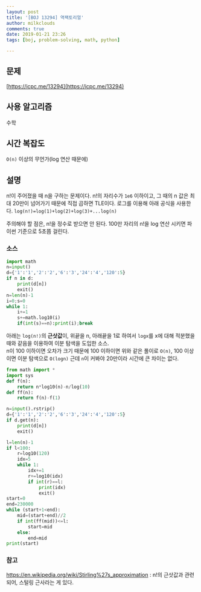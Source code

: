 ```yaml
---
layout: post
title: '[BOJ 13294] 역팩토리얼'
author: milkclouds
comments: true
date: 2019-01-21 23:26
tags: [boj, problem-solving, math, python]

---
```


## 문제
[https://icpc.me/13294](https://icpc.me/13294)


## 사용 알고리즘
수학

## 시간 복잡도
`O(n)` 이상의 무언가(log 연산 때문에)


## 설명
n!이 주어졌을 때 n을 구하는 문제이다.
n!의 자리수가 `1e6` 이하이고, 그 때의 n 값은 최대 20만이 넘어가기 때문에 직접 곱하면 TLE이다.
로그를 이용해 아래 공식을 사용한다.
`log(n!)=log(1)+log(2)+log(3)+...log(n)`

주의해야 할 점은, n!을 정수로 받으면 안 된다. 100만 자리의 n!을 log 연산 시키면 파이썬 기준으로 5초쯤 걸린다.


### 소스  

```python
import math
n=input()
d={'1':'1','2':'2','6':'3','24':'4','120':5}
if n in d:
	print(d[n])
	exit()
n=len(n)-1
i=0;s=0
while 1:
	i+=1
	s+=math.log10(i)
	if(int(s)==n):print(i);break
```

아래는 `log(n!)`의 **근삿값**이, 위끝을 n, 아래끝을 1로 하여서 `logx`를 x에 대해 적분했을 때와 같음을 이용하여 이분 탐색을 도입한 소스.  
n이 100 이하이면 오차가 크기 때문에 100 이하이면 위와 같은 풀이로 `O(n)`, 100 이상이면 이분 탐색으로 `O(logn)`
근데 `n`이 커봐야 20만이라 시간에 큰 차이는 없다.
```python
from math import *
import sys
def f(n):
	return n*log10(n)-n/log(10)
def ff(n):
	return f(n)-f(1)

n=input().rstrip()
d={'1':'1','2':'2','6':'3','24':'4','120':5}
if d.get(n):
	print(d[n])
	exit()

l=len(n)-1
if l<100:
	r=log10(120)
	idx=5
	while 1:
		idx+=1
		r+=log10(idx)
		if int(r)==l:
			print(idx)
			exit()
start=0
end=230000
while (start+1<end):
	mid=(start+end)//2
	if int(ff(mid))<=l:
		start=mid
	else:
		end=mid
print(start)
```

### 참고
https://en.wikipedia.org/wiki/Stirling%27s_approximation
: n!의 근삿값과 관련되어, 스털링 근사라는 게 있다.
